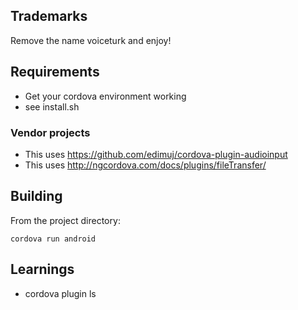 ## Trademarks

Remove the name voiceturk and enjoy! 

## Requirements

* Get your cordova environment working
* see install.sh

### Vendor projects

* This uses https://github.com/edimuj/cordova-plugin-audioinput 
* This uses http://ngcordova.com/docs/plugins/fileTransfer/

## Building

From the project directory: 

```
cordova run android
```

## Learnings

* cordova plugin ls


